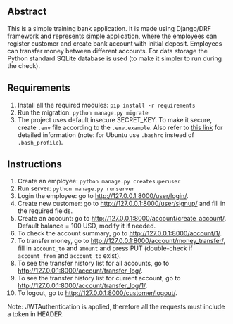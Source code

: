 Abstract
--------
This is a simple training bank application.
It is made using Django/DRF framework and represents simple application, where the employees can register customer and create bank account with initial deposit. Employees can transfer money between different accounts.
For data storage the Python standard SQLite database is used (to make it simpler to run during the check).

Requirements
------------
1. Install all the required modules:
  `pip install -r requirements`
2. Run the migration:
  `python manage.py migrate`
3. The project uses default insecure SECRET_KEY. To make it secure, create `.env` file according to the `.env.example`. Also refer to [this link](https://www.youtube.com/watch?v=5iWhQWVXosU&t=0s) for detailed information (note: for Ubuntu use `.bashrc` instead of `.bash_profile`).

Instructions
------------
1. Create an employee:
  `python manage.py createsuperuser`
2. Run server:
  `python manage.py runserver`
3. Login the employee: go to <http://127.0.0.1:8000/user/login/>.
4. Create new customer: go to <http://127.0.0.1:8000/user/signup/> and fill in the required fields.
5. Create an account: go to <http://127.0.0.1:8000/account/create_account/>. Default balance = 100 USD, modify it if needed.
6. To check the account summary, go to <http://127.0.0.1:8000/account/1/>.
7. To transfer money, go to <http://127.0.0.1:8000/account/money_transfer/>, fill in `account_to` and `amount` and press PUT (double-check if `account_from` and `account_to` exist).
8. To see the transfer history list for all accounts, go to <http://127.0.0.1:8000/account/transfer_log/>.
9. To see the transfer history list for current account, go to <http://127.0.0.1:8000/account/transfer_log/1/>.
10. To logout, go to <http://127.0.0.1:8000/customer/logout/>.

Note: JWTAuthentication is applied, therefore all the requests must include a token in HEADER.
